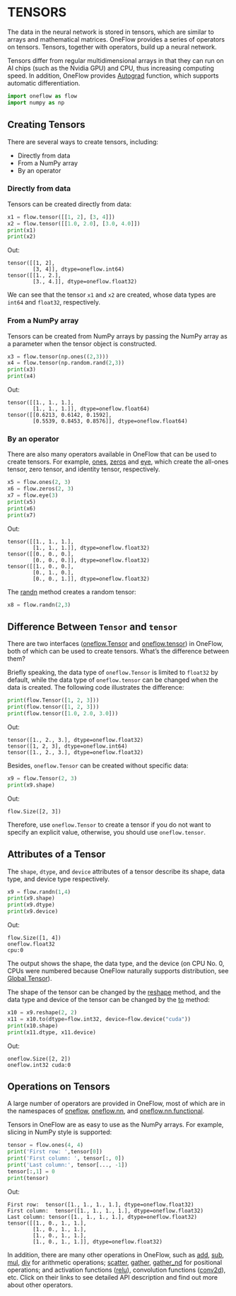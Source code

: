 # TENSORS

The data in the neural network is stored in tensors, which are similar to arrays and mathematical matrices. OneFlow provides a series of operators on tensors. Tensors, together with operators, build up a neural network.

Tensors differ from regular multidimensional arrays in that they can run on AI chips (such as the Nvidia GPU) and CPU, thus increasing computing speed. In addition, OneFlow provides [Autograd](./05_autograd.md) function, which supports automatic differentiation.

```python
import oneflow as flow
import numpy as np
```

## Creating Tensors

There are several ways to create tensors, including:

- Directly from data
- From a NumPy array
- By an operator

### Directly from data

Tensors can be created directly from data:

```python
x1 = flow.tensor([[1, 2], [3, 4]])
x2 = flow.tensor([[1.0, 2.0], [3.0, 4.0]])
print(x1)
print(x2)
```

Out:

```text
tensor([[1, 2],
        [3, 4]], dtype=oneflow.int64)
tensor([[1., 2.],
        [3., 4.]], dtype=oneflow.float32)
```

We can see that the tensor `x1` and `x2` are created, whose data types are `int64` and `float32`, respectively.

### From a NumPy array

Tensors can be created from NumPy arrays by passing the NumPy array as a parameter when the tensor object is constructed.

```python
x3 = flow.tensor(np.ones((2,3)))
x4 = flow.tensor(np.random.rand(2,3))
print(x3)
print(x4)
```

Out:

```text
tensor([[1., 1., 1.],
        [1., 1., 1.]], dtype=oneflow.float64)
tensor([[0.6213, 0.6142, 0.1592],
        [0.5539, 0.8453, 0.8576]], dtype=oneflow.float64)
```

### By an operator

There are also many operators available in OneFlow that can be used to create tensors. For example, [ones](https://oneflow.readthedocs.io/en/master/oneflow.html?highlight=oneflow.ones#oneflow.ones), [zeros](https://oneflow.readthedocs.io/en/master/oneflow.html?highlight=oneflow.zeros#oneflow.zeros) and [eye](https://oneflow.readthedocs.io/en/master/oneflow.html?highlight=oneflow.eye#oneflow.eye), which create the all-ones tensor, zero tensor, and identity tensor, respectively.

```python
x5 = flow.ones(2, 3)
x6 = flow.zeros(2, 3)
x7 = flow.eye(3)
print(x5)
print(x6)
print(x7)
```

Out:

```text
tensor([[1., 1., 1.],
        [1., 1., 1.]], dtype=oneflow.float32)
tensor([[0., 0., 0.],
        [0., 0., 0.]], dtype=oneflow.float32)
tensor([[1., 0., 0.],
        [0., 1., 0.],
        [0., 0., 1.]], dtype=oneflow.float32)
```

The [randn](https://oneflow.readthedocs.io/en/master/oneflow.html?highlight=oneflow.randn#oneflow.randn) method creates a random tensor:

```python
x8 = flow.randn(2,3)
```

## Difference Between `Tensor` and `tensor`

There are two interfaces ([oneflow.Tensor](https://oneflow.readthedocs.io/en/master/tensor.html?highlight=oneflow.Tensor#oneflow.Tensor) and [oneflow.tensor](https://oneflow.readthedocs.io/en/master/oneflow.html?highlight=oneflow.Tensor#oneflow.tensor)) in OneFlow, both of which can be used to create tensors. What’s the difference between them?

Briefly speaking, the data type of `oneflow.Tensor` is limited to `float32` by default, while the data type of `oneflow.tensor` can be changed when the data is created. The following code illustrates the difference:

```python
print(flow.Tensor([1, 2, 3]))
print(flow.tensor([1, 2, 3]))
print(flow.tensor([1.0, 2.0, 3.0]))
```

Out:

```text
tensor([1., 2., 3.], dtype=oneflow.float32)
tensor([1, 2, 3], dtype=oneflow.int64)
tensor([1., 2., 3.], dtype=oneflow.float32)
```

Besides, `oneflow.Tensor` can be created without specific data:

```python
x9 = flow.Tensor(2, 3)
print(x9.shape)
```

Out:

```text
flow.Size([2, 3])
```

Therefore, use `oneflow.Tensor` to create a tensor if you do not want to specify an explicit value, otherwise, you should use `oneflow.tensor`.

## Attributes of a Tensor

The `shape`, `dtype`, and `device` attributes of a tensor describe its shape, data type, and device type respectively.

```python
x9 = flow.randn(1,4)
print(x9.shape)
print(x9.dtype)
print(x9.device)
```

Out:

```text
flow.Size([1, 4])
oneflow.float32
cpu:0
```

The output shows the shape, the data type, and the device (on CPU No. 0, CPUs were numbered because OneFlow naturally supports distribution, see [Global Tensor](../parallelism/03_global_tensor.md)).

The shape of the tensor can be changed by the [reshape](https://oneflow.readthedocs.io/en/master/oneflow.html?highlight=oneflow.reshape#oneflow.reshape) method, and the data type and device of the tensor can be changed by the [to](https://oneflow.readthedocs.io/en/master/tensor.html?highlight=Tensor.to#oneflow.Tensor.to) method:

```python
x10 = x9.reshape(2, 2)
x11 = x10.to(dtype=flow.int32, device=flow.device("cuda"))
print(x10.shape)
print(x11.dtype, x11.device)
```

Out:

```text
oneflow.Size([2, 2])
oneflow.int32 cuda:0
```

## Operations on Tensors

A large number of operators are provided in OneFlow, most of which are in the namespaces of [oneflow](https://oneflow.readthedocs.io/en/master/oneflow.html), [oneflow.nn](https://oneflow.readthedocs.io/en/master/nn.html), and [oneflow.nn.functional](https://oneflow.readthedocs.io/en/master/functional.html).

Tensors in OneFlow are as easy to use as the NumPy arrays. For example, slicing in NumPy style is supported:

```python
tensor = flow.ones(4, 4)
print('First row: ',tensor[0])
print('First column: ', tensor[:, 0])
print('Last column:', tensor[..., -1])
tensor[:,1] = 0
print(tensor)
```

Out:

```text
First row:  tensor([1., 1., 1., 1.], dtype=oneflow.float32)
First column:  tensor([1., 1., 1., 1.], dtype=oneflow.float32)
Last column: tensor([1., 1., 1., 1.], dtype=oneflow.float32)
tensor([[1., 0., 1., 1.],
        [1., 0., 1., 1.],
        [1., 0., 1., 1.],
        [1., 0., 1., 1.]], dtype=oneflow.float32)
```

In addition, there are many other operations in OneFlow, such as [add](https://oneflow.readthedocs.io/en/master/oneflow.html?highlight=oneflow.add#oneflow.add), [sub](https://oneflow.readthedocs.io/en/master/oneflow.html?highlight=oneflow.sub#oneflow.sub), [mul](https://oneflow.readthedocs.io/en/master/oneflow.html?highlight=oneflow.mul#oneflow.mul), [div](https://oneflow.readthedocs.io/en/master/oneflow.html?highlight=oneflow.div#oneflow.div) for arithmetic operations; [scatter](https://oneflow.readthedocs.io/en/master/oneflow.html?highlight=oneflow.scatter#oneflow.scatter), [gather](https://oneflow.readthedocs.io/en/master/oneflow.html?highlight=oneflow.gather#oneflow.gather), [gather_nd](https://oneflow.readthedocs.io/en/master/oneflow.html?highlight=oneflow.gather_nd#oneflow.gather_nd) for positional operations; and activation functions ([relu](https://oneflow.readthedocs.io/en/master/functional.html?highlight=oneflow.relu#oneflow.nn.functional.relu)), convolution functions ([conv2d](https://oneflow.readthedocs.io/en/master/functional.html?highlight=oneflow.conv2d#oneflow.nn.functional.conv2d)), etc. Click on their links to see detailed API description and find out more about other operators.